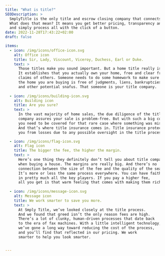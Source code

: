 ```yaml
---
title: "What is title?"
SEODescription: >
  SmplyTitle is the only title and escrow closing company that connects directly with the buyer and seller.
  What does that mean? It means you get better pricing, transparency and clear understanding
  and simply process all with the click of a button.
date: 2022-11-28T17:43:22+02:00
draft: false

items:
  - icon: /img/icons/office-icon.svg
    alt: Office icon
    title: Sir, Lady, Viscount, Viceroy, Duchess, Earl or Duke.
    text: >
      Those titles make you sound important. But a home title really is important. 
      It establishes that you actually own your home, free and clear from the 
      claims of others. Someone needs to do some homework to make sure that 
      the home you are buying is free of judgments, liens, bankruptcies, 
      and other potential snafus. That someone is your title company.
  
  - icon: /img/icons/building-icon.svg
    alt: Building icon
    title: Are you sure?
    text: >
      In the vast majority of home sales, the due diligence of the title
      company assures your sale is problem-free. But with such a big commitment,
      you need to be covered for that rare case where something was missed.
      And that’s where title insurance comes in. Title insurance protects
      you from losses due to any possible oversight in the title process.

  - icon: /img/icons/flag-icon.svg
    alt: Flag icon
    title: The bigger the fee, the higher the margin.
    text: >
      Here’s one thing they definitely don’t tell you about title companies 
      when buying a house. The margins are really big. And there’s no 
      connection between the size of the fee and the quality of the search. 
      It’s more or less the same process everywhere. You can have faith 
      in pretty much all the key players. If you pay a higher fee, 
      all you get is that warm feeling that comes with making them richer.
  
  - icon: /img/icons/message-icon.svg
    alt: Message icon
    title: We work smarter to save you more.
    text: >
      At Smply Title, we’ve looked closely at the title process. 
      And we found that greed isn’t the only reason fees are high. 
      There’s a lot of clunky, human-driven processes that date back 
      to the era of fax machines. With a little intelligent technology, 
      we’ve gone a long way toward reducing the cost of the process, 
      and you’ll find that reflected in our pricing. We work 
      smarter to help you look smarter.


---
```

